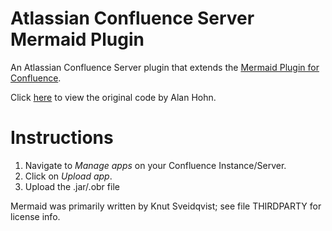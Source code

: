 # Atlassian Confluence Server Mermaid Plugin

An Atlassian Confluence Server plugin that extends the [Mermaid Plugin for Confluence](https://marketplace.atlassian.com/apps/1214124/mermaid-plugin-for-confluence?hosting=server&tab=overview).

Click [here](https://bitbucket.org/AlanHohn/mermaid-plugin/src/master/) to view the original code by Alan Hohn.

# Instructions

1. Navigate to *Manage apps* on your Confluence Instance/Server.
2. Click on *Upload app*.
3. Upload the .jar/.obr file


Mermaid was primarily written by Knut Sveidqvist; see file THIRDPARTY for
license info.
